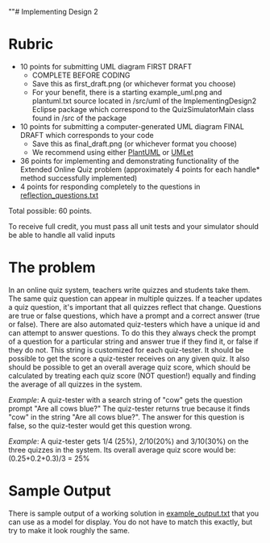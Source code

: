 ""# Implementing Design 2


# Rubric


* 10 points for submitting UML diagram FIRST DRAFT
  * COMPLETE BEFORE CODING
  * Save this as first_draft.png (or whichever format you choose)
  * For your benefit, there is a starting example_uml.png and plantuml.txt source located in /src/uml of the ImplementingDesign2 Eclipse package which correspond to the QuizSimulatorMain class found in /src of the package
* 10 points for submitting a computer-generated UML diagram FINAL DRAFT which corresponds to your code
  * Save this as final_draft.png (or whichever format you choose)
  * We recommend using either [PlantUML](http://plantuml.com/plantuml) or [UMLet](http://www.umlet.com/)
* 36 points for implementing and demonstrating functionality of the Extended Online Quiz problem (approximately 4 points for each handle* method successfully implemented)
* 4 points for responding completely to the questions in [reflection_questions.txt](src/reflection_questions.txt)

Total possible: 60 points. 

To receive full credit, you must pass all unit tests and your simulator should be able to handle all valid inputs

# The problem

In an online quiz system, teachers write quizzes and students take them. The same quiz question can appear in multiple quizzes. If a teacher updates a quiz question, it's important that all quizzes reflect that change. Questions are true or false questions, which have a prompt and a correct answer (true or false). There are also automated quiz-testers which have a unique id and can attempt to answer questions. To do this they always check the prompt of a question for a particular string and answer true if they find it, or false if they do not. This string is customized for each quiz-tester. It should be possible to get the score a quiz-tester receives on any given quiz. It also should be possible to get an overall average quiz score, which should be calculated by treating each quiz score (NOT question!) equally and finding the average of all quizzes in the system.

*Example*: A quiz-tester with a search string of "cow" gets the question prompt "Are all cows blue?" The quiz-tester returns true because it finds "cow" in the string "Are all cows blue?". The answer for this question is false, so the quiz-tester would get this question wrong.

*Example*: A quiz-tester gets 1/4 (25%), 2/10(20%) and 3/10(30%) on the three quizzes in the system. Its overall average quiz score would be: (0.25+0.2+0.3)/3 = 25%

# Sample Output

There is sample output of a working solution in
[example_output.txt](src/example_output.txt) that you can use as a
model for display. You do not have to match this exactly, but try to
make it look roughly the same.
